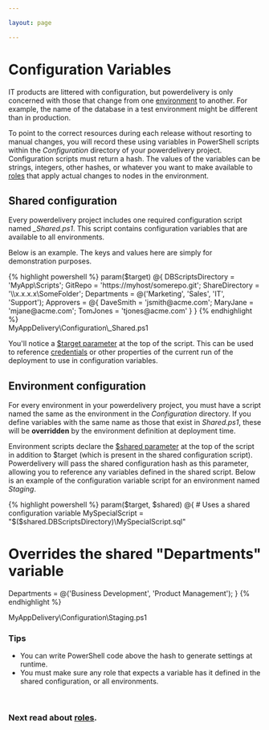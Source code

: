 ```yaml
---

layout: page

---
```


# Configuration Variables

IT products are littered with configuration, but powerdelivery is only concerned with those that change from one [environment](environments.html) to another. For example, the name of the database in a test environment might be different than in production. 

To point to the correct resources during each release without resorting to manual changes, you will record these using variables in PowerShell scripts within the *Configuration* directory of your powerdelivery project. Configuration scripts must return a hash. The values of the variables can be strings, integers, other hashes, or whatever you want to make available to [roles](roles.html) that apply actual changes to nodes in the environment.

## Shared configuration

Every powerdelivery project includes one required configuration script named *_Shared.ps1*. This script contains configuration variables that are available to all environments.

Below is an example. The keys and values here are simply for demonstration purposes.

<div class="row">
	<div class="col-sm-8">
{% highlight powershell %}
param($target)
@{
  DBScriptsDirectory = 'MyApp\Scripts';
  GitRepo = 'https://myhost/somerepo.git';
  ShareDirectory = '\\x.x.x.x\SomeFolder';
  Departments = @('Marketing', 'Sales', 'IT', 'Support');
  Approvers = @{
    DaveSmith = 'jsmith@acme.com';
    MaryJane = 'mjane@acme.com';
    TomJones = 'tjones@acme.com'
  }
}
{% endhighlight %}
  <div class="filename">MyAppDelivery\Configuration\_Shared.ps1</div>
	</div>
</div>

You'll notice a [$target parameter](reference.html#target_parameter) at the top of the script. This can be used to reference [credentials](credentials.html) or other properties of the current run of the deployment to use in configuration variables.

## Environment configuration

For every environment in your powerdelivery project, you must have a script named the same as the environment in the *Configuration* directory. If you define variables with the same name as those that exist in *Shared.ps1*, these will be **overridden** by the environment definition at deployment time.

Environment scripts declare the [$shared parameter](reference.html#shared_parameter) at the top of the script in addition to $target (which is present in the shared configuration script). Powerdelivery will pass the shared configuration hash as this parameter, allowing you to reference any variables defined in the shared script. Below is an example of the configuration variable script for an environment named *Staging*.

<div class="row">
	<div class="col-sm-8">
{% highlight powershell %}
param($target, $shared)
@{
  # Uses a shared configuration variable
  MySpecialScript = "$($shared.DBScriptsDirectory)\MySpecialScript.sql"

  # Overrides the shared "Departments" variable
  Departments = @('Business Development', 'Product Management');
}
{% endhighlight %}
  <div class="filename">MyAppDelivery\Configuration\Staging.ps1</div>
	</div>
</div>

### Tips

* You can write PowerShell code above the hash to generate settings at runtime.
* You must make sure any role that expects a variable has it defined in the shared configuration, or all environments.

<br />

### Next read about [roles](roles.html).